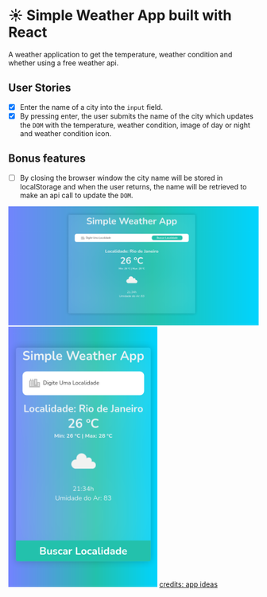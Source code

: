# :sunny: Simple Weather App built with React



A weather application to get the temperature, weather condition and whether using a free weather api.

## User Stories

- [x] Enter the name of a city into the `input` field.
- [x] By pressing enter, the user submits the name of the city which updates the `DOM` with the temperature, weather condition, image of day or night and weather condition icon.

## Bonus features

- [ ] By closing the browser window the city name will be stored in localStorage and when the user returns, the name will be retrieved to make an api call to update the `DOM`.

<img src="https://github.com/kleberMRocha/WeatherApp/blob/master/screamshot/Captura%20de%20tela_2020-12-12_21-36-48.png" width="600">
<img src="https://github.com/kleberMRocha/WeatherApp/blob/master/screamshot/Captura%20de%20tela_2020-12-12_21-37-28.png" width="300">


<a href="https://github.com/florinpop17/app-ideas/blob/master/Projects/1-Beginner/Weather-App.md">
 credits: app ideas
</a>
